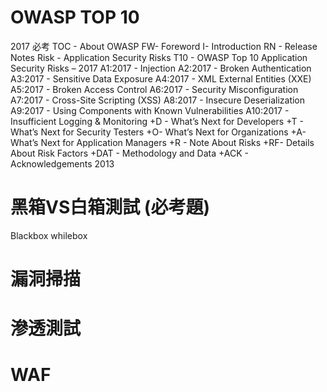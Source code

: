 # OWASP TOP 10
  2017 必考
  TOC - About OWASP
  FW- Foreword
  I- Introduction
  RN - Release Notes
  Risk - Application Security Risks
  T10 - OWASP Top 10 Application Security
  Risks – 2017
  A1:2017 - Injection
  A2:2017 - Broken Authentication
  A3:2017 - Sensitive Data Exposure
  A4:2017 - XML External Entities (XXE)
  A5:2017 - Broken Access Control
  A6:2017 - Security Misconfiguration
  A7:2017 - Cross-Site Scripting (XSS)
  A8:2017 - Insecure Deserialization
  A9:2017 - Using Components with Known
  Vulnerabilities
  A10:2017 - Insufficient Logging & Monitoring
  +D - What’s Next for Developers
  +T - What’s Next for Security Testers
  +O- What’s Next for Organizations
  +A- What’s Next for Application Managers
  +R - Note About Risks
  +RF- Details About Risk Factors
  +DAT - Methodology and Data
  +ACK - Acknowledgements
  2013 

# 黑箱VS白箱測試 (必考題)
  Blackbox whilebox
  
 # 漏洞掃描
 
# 滲透測試 

# WAF
